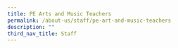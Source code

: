 ```yaml
---
title: PE Arts and Music Teachers
permalink: /about-us/staff/pe-art-and-music-teachers
description: ""
third_nav_title: Staff
---
```

